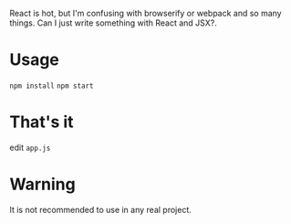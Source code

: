 React is hot, but I'm confusing with browserify or webpack and so many things. Can I just write something with React and JSX?.

# Usage

```npm install```
```npm start```

# That's it

edit ```app.js```

# Warning

It is not recommended to use in any real project.
